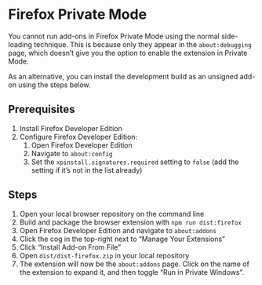 # Firefox Private Mode

You cannot run add-ons in Firefox Private Mode using the normal side-loading technique. This is
because only they appear in the `about:debugging` page, which doesn’t give you the option to enable
the extension in Private Mode.

As an alternative, you can install the development build as an unsigned add-on using the steps
below.

## Prerequisites

1.  Install Firefox Developer Edition
2.  Configure Firefox Developer Edition:
    1.  Open Firefox Developer Edition
    2.  Navigate to `about:config`
    3.  Set the `xpinstall.signatures.required` setting to `false` (add the setting if it’s not in
        the list already)

## Steps

1.  Open your local browser repository on the command line
2.  Build and package the browser extension with `npm run dist:firefox`
3.  Open Firefox Developer Edition and navigate to `about:addons`
4.  Click the cog in the top-right next to “Manage Your Extensions”
5.  Click “Install Add-on From File”
6.  Open `dist/dist-firefox.zip` in your local repository
7.  The extension will now be the `about:addons` page. Click on the name of the extension to expand
    it, and then toggle “Run in Private Windows”.
